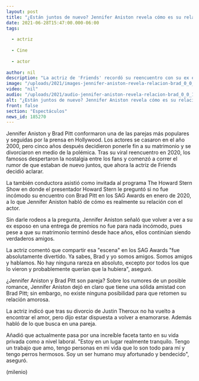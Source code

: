 ```yaml
---
layout: post
title: "¿Están juntos de nuevo? Jennifer Aniston revela cómo es su relación con Brad Pitt"
date: 2021-06-28T15:47:00.000-06:00
tags:
  
  - actriz
  
  - Cine
  
  - actor
  
author: nil
description: "La actriz de 'Friends' recordó su reencuentro con su ex esposo e 2020 y reveló si retomaron su relación amorosa. "
image: "/uploads/2021/images-jennifer-aniston-revela-relacion-brad_0_0_1200_747.jpg"
video: "nil"
audio: "/uploads/2021/audio-jennifer-aniston-revela-relacion-brad_0_0_1200_747.jpg"
alt: "¿Están juntos de nuevo? Jennifer Aniston revela cómo es su relación con Brad Pitt"
front: false
section: "Espectáculos"
news_id: 185270
---
```


Jennifer Aniston y Brad Pitt conformaron una de las parejas más populares y seguidas por la prensa en Hollywood. Los actores se casaron en el año 2000, pero cinco años después decidieron ponerle fin a su matrimonio y se divorciaron en medio de la polémica. Tras su viral reencuentro en 2020, los famosos despertaron la nostalgia entre los fans y comenzó a correr el rumor de que estaban de nuevo juntos, que ahora la actriz de Friends decidió aclarar.  

La también conductora asistió como invitada al programa The Howard Stern Show  en donde el presentador Howard Stern le preguntó si no fue incómodo su encuentro con Brad Pitt en los SAG Awards en enero de 2020, a lo que Jennifer Aniston habló de cómo es realmente su relación con el actor.  

​Sin darle rodeos a la pregunta, Jennifer Aniston señaló que volver a ver a su ex esposo en una entrega de premios no fue para nada incómodo, pues pese a que su matrimonio terminó desde hace años, ellos continúan siendo verdaderos amigos.  

La actriz comentó que compartir esa "escena" en los SAG Awards "fue absolutamente divertido. Ya sabes, Brad y yo somos amigos. Somos amigos y hablamos. No hay ninguna rareza en absoluto, excepto por todos los que lo vieron y probablemente querían que la hubiera", aseguró.  

¿Jennifer Aniston y Brad Pitt son pareja? Sobre los rumores de un posible romance, Jennifer Aniston dejó en claro que tiene una sólida amistad con Brad Pitt; sin embargo, no existe ninguna posibilidad para que retomen su relación amorosa.

La actriz indicó que tras su divorcio de Justin Theroux no ha vuelto a encontrar el amor, pero dijo estar dispuesta a volver a enamorarse. Además habló de lo que busca en una pareja.  

Añadió que actualmente pasa por una increíble faceta tanto en su vida privada como a nivel laboral. "Estoy en un lugar realmente tranquilo. Tengo un trabajo que amo, tengo personas en mi vida que lo son todo para mí y tengo perros hermosos. Soy un ser humano muy afortunado y bendecido", aseguró. 

(milenio)